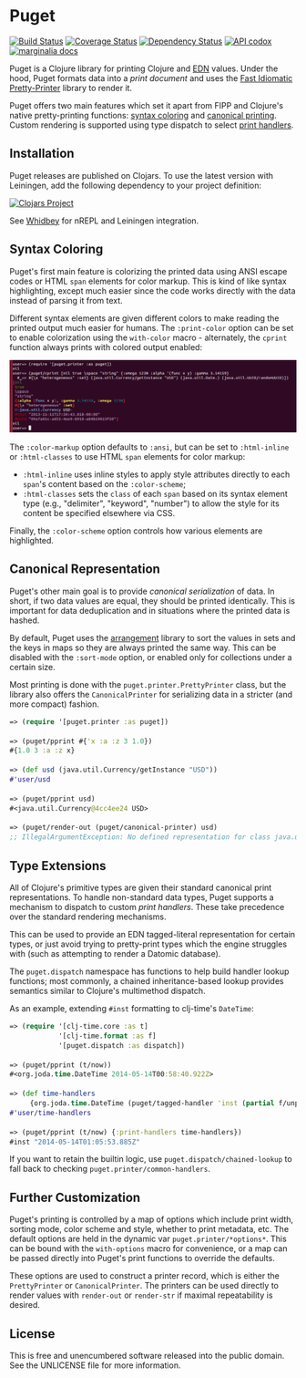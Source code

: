 Puget
=====

[![Build Status](https://travis-ci.org/greglook/puget.svg?branch=master)](https://travis-ci.org/greglook/puget)
[![Coverage Status](https://coveralls.io/repos/greglook/puget/badge.png?branch=master)](https://coveralls.io/r/greglook/puget?branch=master)
[![Dependency Status](https://www.versioneye.com/user/projects/53718bfb14c1589a89000144/badge.png?style=flat)](https://www.versioneye.com/clojure/mvxcvi:puget)
[![API codox](http://b.repl.ca/v1/doc-API-blue.png)](https://greglook.github.io/puget/api/)
[![marginalia docs](http://b.repl.ca/v1/doc-marginalia-blue.png)](https://greglook.github.io/puget/marginalia/uberdoc.html)

Puget is a Clojure library for printing Clojure and
[EDN](https://github.com/edn-format/edn) values. Under the hood, Puget formats
data into a _print document_ and uses the [Fast Idiomatic
Pretty-Printer](https://github.com/brandonbloom/fipp) library to render it.

Puget offers two main features which set it apart from FIPP and Clojure's native
pretty-printing functions: [syntax coloring](#syntax-coloring) and [canonical
printing](#canonical-representation). Custom rendering is supported using type
dispatch to select [print handlers](#type-extensions).

## Installation

Puget releases are published on Clojars. To use the latest version with
Leiningen, add the following dependency to your project definition:

[![Clojars Project](http://clojars.org/mvxcvi/puget/latest-version.svg)](http://clojars.org/mvxcvi/puget)

See [Whidbey](https://github.com/greglook/whidbey) for nREPL and Leiningen integration.

## Syntax Coloring

Puget's first main feature is colorizing the printed data using ANSI escape
codes or HTML `span` elements for color markup. This is kind of like syntax
highlighting, except much easier since the code works directly with the data
instead of parsing it from text.

Different syntax elements are given different colors to make reading the
printed output much easier for humans. The `:print-color` option can be set to
enable colorization using the `with-color` macro - alternately, the `cprint`
function always prints with colored output enabled:

![colorization example](screenshot.png)

The `:color-markup` option defaults to `:ansi`, but can be set to `:html-inline`
or `:html-classes` to use HTML `span` elements for color markup:

- `:html-inline` uses inline styles to apply style attributes directly to
  each `span`'s content based on the `:color-scheme`;
- `:html-classes` sets the `class` of each `span` based on its syntax element
  type (e.g., "delimiter", "keyword", "number") to allow the style for its
  content be specified elsewhere via CSS.

Finally, the `:color-scheme` option controls how various elements are
highlighted.

## Canonical Representation

Puget's other main goal is to provide _canonical serialization_ of data. In
short, if two data values are equal, they should be printed identically. This is
important for data deduplication and in situations where the printed data is
hashed.

By default, Puget uses the
[arrangement](https://github.com/greglook/clj-arrangement) library to sort the
values in sets and the keys in maps so they are always printed the same way.
This can be disabled with the `:sort-mode` option, or enabled only for
collections under a certain size.

Most printing is done with the `puget.printer.PrettyPrinter` class, but the
library also offers the `CanonicalPrinter` for serializing data in a stricter
(and more compact) fashion.

```clojure
=> (require '[puget.printer :as puget])

=> (puget/pprint #{'x :a :z 3 1.0})
#{1.0 3 :a :z x}

=> (def usd (java.util.Currency/getInstance "USD"))
#'user/usd

=> (puget/pprint usd)
#<java.util.Currency@4cc4ee24 USD>

=> (puget/render-out (puget/canonical-printer) usd)
;; IllegalArgumentException: No defined representation for class java.util.Currency: USD
```

## Type Extensions

All of Clojure's primitive types are given their standard canonical print
representations. To handle non-standard data types, Puget supports a mechanism
to dispatch to custom _print handlers_. These take precedence over the standard
rendering mechanisms.

This can be used to provide an EDN tagged-literal representation for certain
types, or just avoid trying to pretty-print types which the engine struggles
with (such as attempting to render a Datomic database).

The `puget.dispatch` namespace has functions to help build handler lookup
functions; most commonly, a chained inheritance-based lookup provides semantics
similar to Clojure's multimethod dispatch.

As an example, extending `#inst` formatting to clj-time's `DateTime`:

```clojure
=> (require '[clj-time.core :as t]
            '[clj-time.format :as f]
            '[puget.dispatch :as dispatch])

=> (puget/pprint (t/now))
#<org.joda.time.DateTime 2014-05-14T00:58:40.922Z>

=> (def time-handlers
     {org.joda.time.DateTime (puget/tagged-handler 'inst (partial f/unparse (f/formatters :date-time)))}})
#'user/time-handlers

=> (puget/pprint (t/now) {:print-handlers time-handlers})
#inst "2014-05-14T01:05:53.885Z"
```

If you want to retain the builtin logic, use `puget.dispatch/chained-lookup` to fall
back to checking `puget.printer/common-handlers`.

## Further Customization

Puget's printing is controlled by a map of options which include print width,
sorting mode, color scheme and style, whether to print metadata, etc. The
default options are held in the dynamic var `puget.printer/*options*`. This can
be bound with the `with-options` macro for convenience, or a map can be passed
directly into Puget's print functions to override the defaults.

These options are used to construct a printer record, which is either the
`PrettyPrinter` or `CanonicalPrinter`. The printers can be used directly to
render values with `render-out` or `render-str` if maximal repeatability is
desired.

## License

This is free and unencumbered software released into the public domain.
See the UNLICENSE file for more information.
